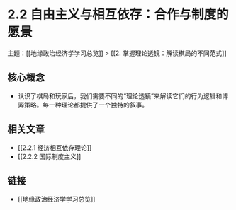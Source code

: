 # 2.2 自由主义与相互依存：合作与制度的愿景

主题：[[地缘政治经济学学习总览]] > [[2. 掌握理论透镜：解读棋局的不同范式]]

## 核心概念

- 认识了棋局和玩家后，我们需要不同的“理论透镜”来解读它们的行为逻辑和博弈策略。每一种理论都提供了一个独特的叙事。

## 相关文章

- [[2.2.1 经济相互依存理论]]
- [[2.2.2 国际制度主义]]

## 链接

- [[地缘政治经济学学习总览]]
